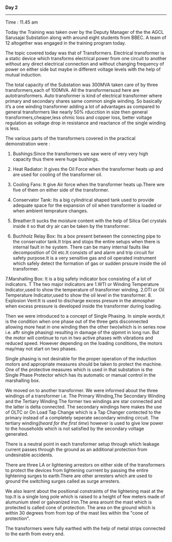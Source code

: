 **Day 2**<hr>

Time : 11.45 am

Today the Training was taken over by the Deputy Manager of the the AGCL Sarusajai Substation along with around eight students from BBEC. A team of 12 altogether was engaged in the training program today.

The topic covered today was that of Transformers.
Electrical transformer is a static device which transforms electrical power from one circuit to another without any direct electrical connection and without changing frequency of power on either side but maybe in different voltage levels with the help of mutual induction.

The total capacity of the Substation  was 300MVA taken care of by three transformers,each of 100MVA.
All the transformersusd here are autotransformers.
Auto transformer is kind of electrical transformer where primary and secondary shares same common single winding. So basically it’s a one winding transformer adding a lot
of advantages as compared to general transformers like nearly 50% rducction in size then general transformers,cheaper,less ohmic loss and copper loss, better voltage regulation as voltage drop in resistance and reactance of the single winding is less.

The various parts of the transformers covered in the practical demonstration were :
1. Bushings:Since the transformers we saw were of very very high capacity thus there were huge bushings.

2. Heat Radiator: It gives the Oil Force when the transformer heats up and are used for cooling of the transformer oil.

3. Cooling Fans: It give Air force when the transformer heats up.There wre five of them on either side of the transformer.

4. Conservator Tank: Its a big cylindrical shaped tank used to provide adequate space for the expansion of oil when transformer is loaded or when ambient
                     temprature changes.

5. Breather:It sucks the moisture content with the help of Silica Gel crystals inside it so that dry air can be taken by the transformer.

6. Buchholz Relay Box: Its a box present between the connecting pipe to the conservator tank.It trips and stops the entire setups when there is internal fault in he system.
                    There can be many internal faults like decomposition of Oil etc.It consists of and alarm and trip circuit for safety purpose.It is a very sensitive gas and oil
                    operated instrument which safely detect the formation of gas or sudden prssure inside the oil transformer.

7.Marshalling Box: It is a big safety indicator box consisting of a lot of indicators. T
                   The two major indicators are
                   1.WTI or Winding Temperature Indicator,used to show the temperature of transformer winding.
                   2.OTI or Oil Temperature Indicator,used to show the oil level in the transformer.
8. Explosion Vent:It is used to discharge excess presure in the atmospher when excess pressure is developed inside the transformer during loading.
                  
Then we were introduced to a concept of Single Phasing.
In simple words,it is the condition when one phase out of the three gets disconnected allowing more heat in one winding then the other two(which is in series now i.e. aftr single phasing) resulting in damage of the qipmnt in long run. 
But the motor will continue to run in two active phases with vibrations and reduced speed. However depending on the loading conditions, the motors may/may not start on two phases.

Single phasing is not desirable for the proper operation of the induction motors and appropriate measures should be taken to protect the machine.
One of the protective measures which is used in that substation is the Single Phase Protector which has its automatic or manual control in the marshalling box.

We moved on to another transformer. We were informed about the three windings of a transformer i.e. The Primary Winding,The Secondary Winding and the Tertiary Winding The former two windings are star connected and the latter is delta connected.
The secondary windings here makes the use of OLTC or On Load Tap Change which is a Tap Changer contected to the primary instead of a completely seperate secondary winding circuit.
The tertiary winding(*heard for the first time*) however is used to give low power to the households which is not satisfied by the secondary voltage generated.

There is a neutral point in each transformer setup through which leakage current passes through the ground as an additional protection from undesirable accidents.

There are three LA or lightening arrestors on either side of the transformers to protect the devices from lightening currrent by passing the entire lightening surges to earth.There are other arresters which are used to ground the switching surges called as surge arresters.

We also learnt about the positional constraints of the lightening mast at the top.It is a single long pole which is raised to a height of few meters made of alumunium steel or galvanized iron.The area arount the mast which is protected is called cone of protection.
The area on the ground which is within 30 degrees from from top of the mast lies within the "cone of protection".

The transformers were fully earthed with the help of metal strips connected to the earth from every end.

